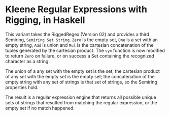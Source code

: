 # Kleene Regular Expressions with Rigging, in Haskell

This variant takes the RiggedRegex (Version 02) and provides a third
Semiring, `Semiring Set String`.  `Zero` is the empty set, `One` is a
set with an empty string, `Add` is union and `Mul` is the cartesian
concatenation of the tuples generated by the cartesian product.  The
`sym` function is now modified to return `Zero` on failure, or on
success a Set containing the recognized character as a string.

The union of a any set with the empty set is the set; the cartesian
product of any set with the empty set is the empty set; the
concatenation of the empty string with any set of strings is that set of
strings, so the Semiring properties hold.

The result is a regular expression engine that returns all possible
unique sets of strings that resulted from matching the regular
expression, or the empty set if no match happened.

